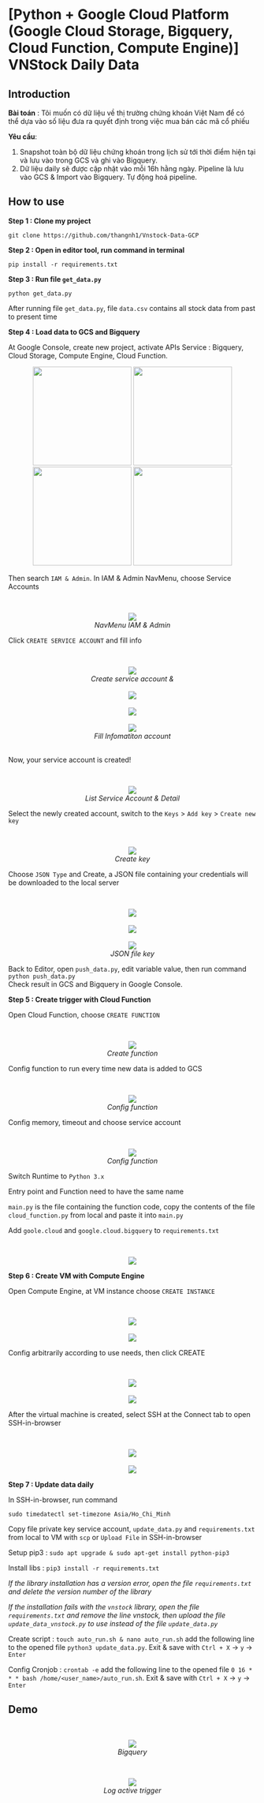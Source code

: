 # [Python + Google Cloud Platform (Google Cloud Storage, Bigquery, Cloud Function, Compute Engine)] VNStock Daily Data

## Introduction

**Bài toán** : Tôi muốn có dữ liệu về thị trường chứng khoán Việt Nam để có thể dựa vào số liệu đưa ra quyết định trong việc mua bán các mã cổ phiếu

**Yêu cầu**: 

1. Snapshot toàn bộ dữ liệu chứng khoán trong lịch sử tới thời điểm hiện tại và lưu vào trong GCS và ghi vào Bigquery.
2. Dữ liệu daily sẽ được cập nhật vào mỗi 16h hằng ngày. Pipeline là lưu vào GCS & Import vào Bigquery. Tự động hoá pipeline.

## How to use

**Step 1 : Clone my project**

`git clone https://github.com/thangnh1/Vnstock-Data-GCP`

**Step 2 : Open in editor tool, run command in terminal**

`pip install -r requirements.txt`

**Step 3 : Run file `get_data.py`**

`python get_data.py`

After running file `get_data.py`, file `data.csv` contains all stock data from past to present time

**Step 4 : Load data to GCS and Bigquery**

At Google Console, create new project, activate APIs Service : Bigquery, Cloud Storage, Compute Engine, Cloud Function.
<p align="center">
  <img src="demo/video_1_1.gif" width="200">
  <img src="demo/video_1_2.gif" width="200">
  <img src="demo/video_1_4.gif" width="200">
  <img src="demo/video_2_1.gif" width="200"><br/>
</p>


Then search `IAM & Admin`. In IAM & Admin NavMenu, choose Service Accounts

<br />
<p align="center">
  <img src="demo/demo_iam.png"><br />
  <i>NavMenu IAM & Admin</i>
</p>

Click `CREATE SERVICE ACCOUNT` and fill info

<br />
<p align="center">
  <img src="demo/demo_sv_acc.png"><br />
  <i>Create service account &</i><br /><br />
  <img src="demo/demo_sv_acc_1.png"><br /><br />
  <img src="demo/demo_sv_acc_2.png"><br /><br />
  <img src="demo/demo_sv_acc_3.png"><br />
  <i>Fill Infomatiton account</i><br /><br />
</p>

Now, your service account is created!

<br />
<p align="center">
  <img src="demo/demo_sv_acc_4.png"><br />
  <i>List Service Account & Detail</i>
</p>

Select the newly created account, switch to the `Keys` > `Add key` > `Create new key`

<br />
<p align="center">
  <img src="demo/demo_sv_acc_5.png"><br />
  <i>Create key</i>
</p>

Choose `JSON Type` and Create, a JSON file containing your credentials will be downloaded to the local server

<br />
<p align="center">
  <img src="demo/demo_sv_acc_6.png"><br /><br />
  <img src="demo/demo_sv_acc_7.png"><br /><br />
  <img src="demo/demo_sv_acc_8.png"><br />
  <i>JSON file key</i>
</p>

Back to Editor, open `push_data.py`, edit variable value, then run command `python push_data.py` <br />
Check result in GCS and Bigquery in Google Console.

**Step 5 : Create trigger with Cloud Function**

Open Cloud Function, choose `CREATE FUNCTION`

<br />
<p align="center">
  <img src="demo/demo_cf.png"><br />
  <i>Create function</i>
</p>

Config function to run every time new data is added to GCS

<br />
<p align="center">
  <img src="demo/demo_cf_1.png"><br />
  <i>Config function</i>
</p>

Config memory, timeout and choose service account 

<br />
<p align="center">
  <img src="demo/demo_cf_2.png"><br />
  <i>Config function</i>
</p>

Switch Runtime to `Python 3.x` 

Entry point and Function need to have the same name

`main.py` is the file containing the function code, copy the contents of the file `cloud_function.py` from local and paste it into `main.py`

Add `goole.cloud` and `google.cloud.bigquery` to `requirements.txt`

<br />
<p align="center">
  <img src="demo/demo_cf_3.png"><br />
</p>

**Step 6 : Create VM with Compute Engine**

Open Compute Engine, at VM instance choose `CREATE INSTANCE`

<br />
<p align="center">
  <img src="demo/demo_vm.png"><br /><br />
  <img src="demo/demo_vm_1.png"><br />
</p>

Config arbitrarily according to use needs, then click CREATE

<br />
<p align="center">
  <img src="demo/demo_vm_2.png"><br /><br />
  <img src="demo/demo_vm_3.png"><br />
</p>


After the virtual machine is created, select SSH at the Connect tab to open SSH-in-browser

<br />
<p align="center">
  <img src="demo/demo_vm_4.png"><br /><br />
  <img src="demo/demo_vm_5.png"><br />
</p>

**Step 7 : Update data daily**

In SSH-in-browser, run command 

`sudo timedatectl set-timezone Asia/Ho_Chi_Minh`

Copy file private key service account, `update_data.py` and `requirements.txt` from local to VM with `scp` or `Upload File` in SSH-in-browser

Setup pip3 : `sudo apt upgrade & sudo apt-get install python-pip3`

Install libs : `pip3 install -r requirements.txt`

*If the library installation has a version error, open the file `requirements.txt` and delete the version number of the library*

*If the installation fails with the `vnstock` library, open the file `requirements.txt` and remove the line vnstock, then upload the file `update_data_vnstock.py` to use instead of the file `update_data.py`*

Create script : `touch auto_run.sh & nano auto_run.sh`
add the following line to the opened file `python3 update_data.py`. Exit & save with `Ctrl + X` -> `y` -> `Enter`

Config Cronjob : 
`crontab -e`
add the following line to the opened file `0 16 * * * bash /home/<user_name>/auto_run.sh`. Exit & save with `Ctrl + X` -> `y` -> `Enter`

## Demo

<br />
<p align="center">
  <img src="demo/demo_bq.png"><br />
  <i>Bigquery</i>
</p>

<br />
<p align="center">
  <img src="demo/demo_cf_rs.png"><br />
  <i>Log active trigger</i>
</p>
